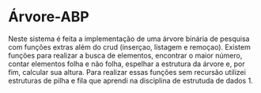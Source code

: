# Árvore-ABP

Neste sistema é feita a implementação de uma árvore binária de pesquisa com funções extras além do crud (inserçao, listagem e remoçao). Existem funções para realizar a busca de elementos, encontrar o maior número, contar elementos folha e não folha, espelhar a estrutura da árvore e, por fim, calcular sua altura. Para realizar essas funções sem recursão utilizei estruturas de pilha e fila que aprendi na disciplina de estrutuda de dados 1.
